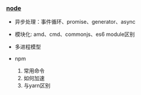 ### [node](http://blog.csdn.net/alex8046/article/details/51914205)
- 异步处理：事件循环、promise、generator、async
- 模块化: amd、cmd、commonjs、es6 module区别
- 多进程模型

- npm
  1. 常用命令
  2. 如何加速
  3. 与yarn区别